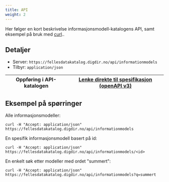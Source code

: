 ```yaml
---
title: API
weight: 2
---
```

Her følger en kort beskrivelse informasjonsmodell-katalogens API, samt eksempel på bruk med [curl](https://curl.haxx.se/)..
## Detaljer
* Server: `https://fellesdatakatalog.digdir.no/api/informationmodels`
* Tilbyr: `application/json`

| <a>Oppføring i API-katalogen</a> | <a href="https://raw.githubusercontent.com/brreg/openAPI/master/specs/informationmodel-cat.json" target="_blank"><u>Lenke direkte til spesifikasjon (openAPI v3)</u></a> |
| --------------- | --------- |

## Eksempel på spørringer
Alle informasjonsmodeller:
```
curl -H "Accept: application/json" https://fellesdatakatalog.digdir.no/api/informationmodels
```
En spesifik informasjonsmodell basert på id:
```
curl -H "Accept: application/json" https://fellesdatakatalog.digdir.no/api/informationmodels/<id>
```
En  enkelt søk etter modeller med ordet "summert":
```
curl -H "Accept: application/json" https://fellesdatakatalog.digdir.no/api/informationmodels?q=summert
```
